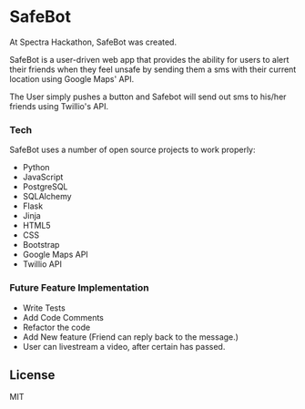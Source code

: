 # SafeBot

At Spectra Hackathon, SafeBot was created.

SafeBot is a user-driven web app that provides the ability for users to alert their friends when they feel unsafe by sending them a sms with their current location using Google Maps' API.
 
The User simply pushes a button and Safebot will send out sms to his/her friends using Twillio's API. 

### Tech

SafeBot uses a number of open source projects to work properly:

* Python
* JavaScript
* PostgreSQL
* SQLAlchemy 
* Flask
* Jinja
* HTML5
* CSS
* Bootstrap
* Google Maps API
* Twillio API

### Future Feature Implementation

 - Write Tests
 - Add Code Comments
 - Refactor the code 
 - Add New feature (Friend can reply back to the message.)
 - User can livestream a video, after certain has passed. 

License
----

MIT

